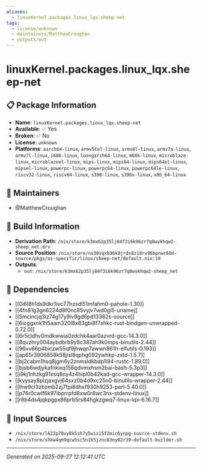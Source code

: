 ```yaml
---
aliases:
  - linuxKernel.packages.linux_lqx.sheep-net
tags:
  - license/unknown
  - maintainers/MatthewCroughan
  - outputs/out
---
```


# linuxKernel.packages.linux_lqx.sheep-net

## 📋 Package Information

- **Name**: `linuxKernel.packages.linux_lqx.sheep-net`
- **Available**: ✅ Yes
- **Broken**: ✅ No
- **License**: `unknown`
- **Platforms**: `aarch64-linux`, `armv5tel-linux`, `armv6l-linux`, `armv7a-linux`, `armv7l-linux`, `i686-linux`, `loongarch64-linux`, `m68k-linux`, `microblaze-linux`, `microblazeel-linux`, `mips-linux`, `mips64-linux`, `mips64el-linux`, `mipsel-linux`, `powerpc-linux`, `powerpc64-linux`, `powerpc64le-linux`, `riscv32-linux`, `riscv64-linux`, `s390-linux`, `s390x-linux`, `x86_64-linux`
## 👥 Maintainers

- @MatthewCroughan


## 🔧 Build Information

- **Derivation Path**: `/nix/store/k3mx62p35lj84f3i6k96zr7q0wvkhqw2-sheep_net.drv`
- **Source Position**: `/nix/store/ns30sqxb36k8jrds8z18rv96bpnwc60d-source/pkgs/os-specific/linux/sheep-net/default.nix:10`
- **Outputs**:
  - `out`:  `/nix/store/k3mx62p35lj84f3i6k96zr7q0wvkhqw2-sheep_net`

## 🔗 Dependencies

- [[0i6l8h1ds9dkr1ivc77hzsdl51mfahm0-pahole-1.30]]
- [[4fn81g3gn6224d8f0nc85vyjv7wd0gi5-uname]]
- [[5mcincjq3iz74g17y9iv9gd6pd13382s-source]]
- [[6icggxnk1h5aam320l8x83gbi8f7xhkc-rust-bindgen-unwrapped-0.72.0]]
- [[6r5cldhv0mdkwwia0zdchk4aar0azvrd-gcc-14.3.0]]
- [[8qvzhry004aybdbrb9y8c387ah9k0mps-binutils-2.44]]
- [[96vv66p4biczw55qf9jhwqn7awwn861h-elfutils-0.193]]
- [[ap65r3906858k58jisl8qphg092ywhkp-zstd-1.5.7]]
- [[bj2cabm1hsq8jgm6y2znmsldkbdp1i94-rustc-1.89.0]]
- [[bjsb6wdjykafnkixq156qdvmxhsm2bai-bash-5.3p3]]
- [[i9kj1nhzkg91xsq8ny4z4hipl0b42kad-gcc-wrapper-14.3.0]]
- [[kvysay8plzjaxgvj64sxz0b4d9xc25n0-binutils-wrapper-2.44]]
- [[lhw9cl3zbzmb2zj7fpi8dhxf930h9253-perl-5.40.0]]
- [[p76r0cwlf6k97ibprrpfd8xw0r8wc3nx-stdenv-linux]]
- [[r8b4ds4jqkpgpx86prb5rs84hgkzgwq7-linux-lqx-6.16.7]]

## 📁 Input Sources

- `/nix/store/l622p70vy8k5sh7y5wizi5f2mic6ynpg-source-stdenv.sh`
- `/nix/store/shkw4qm9qcw5sc5n1k5jznc83ny02r39-default-builder.sh`

---
*Generated on 2025-09-27 12:12:41 UTC*
